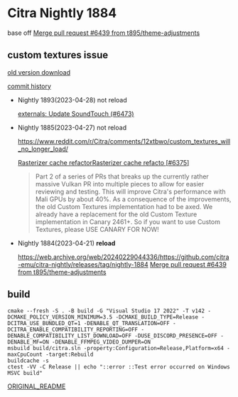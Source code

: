 # Citra Nightly 1884

base off [Merge pull request #6439 from t895/theme-adjustments](9414db4f65ac777dbfdf54421681a230f9c3bd43)

## custom textures issue

[old version download](https://citra.en.uptodown.com/windows/versions)

[commit history](https://github.com/Evilmass/citra-nightly/commits/master/?since=2023-04-21&until=2023-04-28)

- Nightly 1893(2023-04-28) not reload

    [externals: Update SoundTouch (#6473)](9bd8c9290bd4bc32bc1fd3dc1dea8674ebbc1d8c)

- Nightly 1885(2023-04-27) not reload

    https://www.reddit.com/r/Citra/comments/12xtbwo/custom_textures_will_no_longer_load/

    [Rasterizer cache refactorRasterizer cache refacto [#6375]](26d6f9d1c695a9bb51b6a12aba8a4194fccf4752)
    > Part 2 of a series of PRs that breaks up the currently rather massive Vulkan PR into multiple pieces to allow for easier reviewing and testing.
    > This will improve Citra's performance with Mali GPUs by about 40%.
    > As a consequence of the improvements, the old Custom Textures implementation had to be axed. We already have a replacement for the old Custom Texture implementation in Canary 2461+. So if you want to use Custom Textures, please USE CANARY FOR NOW!

- Nightly 1884(2023-04-21) **reload**

    https://web.archive.org/web/20240229044336/https://github.com/citra-emu/citra-nightly/releases/tag/nightly-1884
    [Merge pull request #6439 from t895/theme-adjustments](9414db4f65ac777dbfdf54421681a230f9c3bd43)


## build

```shell
cmake --fresh -S . -B build -G "Visual Studio 17 2022" -T v142 -DCMAKE_POLICY_VERSION_MINIMUM=3.5 -DCMAKE_BUILD_TYPE=Release -DCITRA_USE_BUNDLED_QT=1 -DENABLE_QT_TRANSLATION=OFF -DCITRA_ENABLE_COMPATIBILITY_REPORTING=OFF -DENABLE_COMPATIBILITY_LIST_DOWNLOAD=OFF -DUSE_DISCORD_PRESENCE=OFF -DENABLE_MF=ON -DENABLE_FFMPEG_VIDEO_DUMPER=ON
msbuild build/citra.sln -property:Configuration=Release,Platform=x64 -maxCpuCount -target:Rebuild
buildcache -s
ctest -VV -C Release || echo "::error ::Test error occurred on Windows MSVC build"
```

[ORIGINAL_README](./ORIGINAL_README.md)